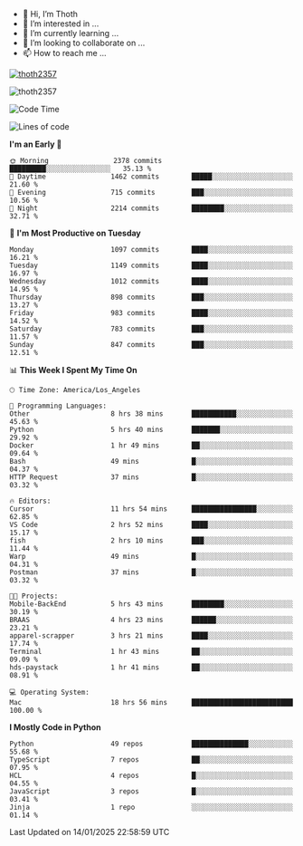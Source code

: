 <!---
thoth2357/thoth2357 is a ✨ special ✨ repository because its `README.md` (this file) appears on your GitHub profile.
You can click the Preview link to take a look at your changes.
--->

- 👋 Hi, I’m Thoth
- 👀 I’m interested in ...
- 🌱 I’m currently learning ...
- 💞️ I’m looking to collaborate on ...
- 📫 How to reach me ...


<p align="left"> <a href="https://github.com/ryo-ma/github-profile-trophy"><img src="https://github-profile-trophy.vercel.app/?username=thoth2357&theme=gruvbox&no-bg=true&no-frame=false&title=MultiLanguage,Commits,Repositories,Stars,Followers,PullRequest,Reviews,Issues" alt="thoth2357" /></a> </p>

<p align="left"> <img src="https://komarev.com/ghpvc/?username=thoth2357&label=Profile%20views&color=0e75b6&style=flat" alt="thoth2357" /> </p>

<!--START_SECTION:waka-->
![Code Time](http://img.shields.io/badge/Code%20Time-3%2C117%20hrs%2042%20mins-blue)

![Lines of code](https://img.shields.io/badge/From%20Hello%20World%20I%27ve%20Written-30.7%20million%20lines%20of%20code-blue)

**I'm an Early 🐤** 

```text
🌞 Morning                2378 commits        █████████░░░░░░░░░░░░░░░░   35.13 % 
🌆 Daytime                1462 commits        █████░░░░░░░░░░░░░░░░░░░░   21.60 % 
🌃 Evening                715 commits         ███░░░░░░░░░░░░░░░░░░░░░░   10.56 % 
🌙 Night                  2214 commits        ████████░░░░░░░░░░░░░░░░░   32.71 % 
```
📅 **I'm Most Productive on Tuesday** 

```text
Monday                   1097 commits        ████░░░░░░░░░░░░░░░░░░░░░   16.21 % 
Tuesday                  1149 commits        ████░░░░░░░░░░░░░░░░░░░░░   16.97 % 
Wednesday                1012 commits        ████░░░░░░░░░░░░░░░░░░░░░   14.95 % 
Thursday                 898 commits         ███░░░░░░░░░░░░░░░░░░░░░░   13.27 % 
Friday                   983 commits         ████░░░░░░░░░░░░░░░░░░░░░   14.52 % 
Saturday                 783 commits         ███░░░░░░░░░░░░░░░░░░░░░░   11.57 % 
Sunday                   847 commits         ███░░░░░░░░░░░░░░░░░░░░░░   12.51 % 
```


📊 **This Week I Spent My Time On** 

```text
🕑︎ Time Zone: America/Los_Angeles

💬 Programming Languages: 
Other                    8 hrs 38 mins       ███████████░░░░░░░░░░░░░░   45.63 % 
Python                   5 hrs 40 mins       ███████░░░░░░░░░░░░░░░░░░   29.92 % 
Docker                   1 hr 49 mins        ██░░░░░░░░░░░░░░░░░░░░░░░   09.64 % 
Bash                     49 mins             █░░░░░░░░░░░░░░░░░░░░░░░░   04.37 % 
HTTP Request             37 mins             █░░░░░░░░░░░░░░░░░░░░░░░░   03.32 % 

🔥 Editors: 
Cursor                   11 hrs 54 mins      ████████████████░░░░░░░░░   62.85 % 
VS Code                  2 hrs 52 mins       ████░░░░░░░░░░░░░░░░░░░░░   15.17 % 
fish                     2 hrs 10 mins       ███░░░░░░░░░░░░░░░░░░░░░░   11.44 % 
Warp                     49 mins             █░░░░░░░░░░░░░░░░░░░░░░░░   04.31 % 
Postman                  37 mins             █░░░░░░░░░░░░░░░░░░░░░░░░   03.32 % 

🐱‍💻 Projects: 
Mobile-BackEnd           5 hrs 43 mins       ████████░░░░░░░░░░░░░░░░░   30.19 % 
BRAAS                    4 hrs 23 mins       ██████░░░░░░░░░░░░░░░░░░░   23.21 % 
apparel-scrapper         3 hrs 21 mins       ████░░░░░░░░░░░░░░░░░░░░░   17.74 % 
Terminal                 1 hr 43 mins        ██░░░░░░░░░░░░░░░░░░░░░░░   09.09 % 
hds-paystack             1 hr 41 mins        ██░░░░░░░░░░░░░░░░░░░░░░░   08.91 % 

💻 Operating System: 
Mac                      18 hrs 56 mins      █████████████████████████   100.00 % 
```

**I Mostly Code in Python** 

```text
Python                   49 repos            ██████████████░░░░░░░░░░░   55.68 % 
TypeScript               7 repos             ██░░░░░░░░░░░░░░░░░░░░░░░   07.95 % 
HCL                      4 repos             █░░░░░░░░░░░░░░░░░░░░░░░░   04.55 % 
JavaScript               3 repos             █░░░░░░░░░░░░░░░░░░░░░░░░   03.41 % 
Jinja                    1 repo              ░░░░░░░░░░░░░░░░░░░░░░░░░   01.14 % 
```




 Last Updated on 14/01/2025 22:58:59 UTC
<!--END_SECTION:waka-->
<!--![](http://github-profile-summary-cards.vercel.app/api/cards/profile-details?username=thoth2357&theme=2077)

![](http://github-profile-summary-cards.vercel.app/api/cards/stats?username=thoth2357&theme=2077)![](http://github-profile-summary-cards.vercel.app/api/cards/productive-time?username=thoth2357&theme=2077&utcOffset=8) -->

